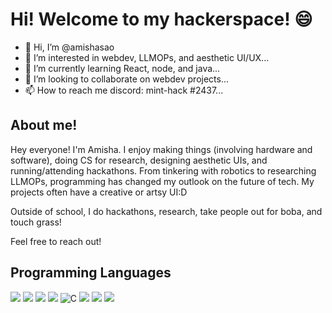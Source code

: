 # Hi! Welcome to my hackerspace! 😄

- 👋 Hi, I’m @amishasao
- 👀 I’m interested in webdev, LLMOPs, and aesthetic UI/UX...
- 🌱 I’m currently learning React, node, and java...
- 💞️ I’m looking to collaborate on webdev projects...
- 📫 How to reach me discord: mint-hack #2437...

## About me!
Hey everyone! I'm Amisha. I enjoy making things (involving hardware and software), doing CS for research, designing aesthetic UIs, and running/attending hackathons. From tinkering with robotics to researching LLMOPs, programming has changed my outlook on the future of tech. My projects often have a creative or artsy UI:D

Outside of school, I do hackathons, research, take people out for boba, and touch grass!

Feel free to reach out!

## Programming Languages
![](https://img.shields.io/badge/Java-ED8B00?style=for-the-badge&logo=openjdk&logoColor=white)
![](https://img.shields.io/badge/Python-14354C?style=for-the-badge&logo=python&logoColor=white)
![](https://img.shields.io/badge/TypeScript-007ACC?style=for-the-badge&logo=typescript&logoColor=white)
![](https://img.shields.io/badge/JavaScript-323330?style=for-the-badge&logo=javascript&logoColor=F7DF1E)
![C](https://img.shields.io/badge/c-%2300599C.svg?style=for-the-badge&logo=c&logoColor=white)
![](https://img.shields.io/badge/C%23-239120?style=for-the-badge&logo=c-sharp&logoColor=white)
![](https://img.shields.io/badge/HTML5-E34F26?style=for-the-badge&logo=html5&logoColor=white)
![](https://img.shields.io/badge/CSS3-1572B6?style=for-the-badge&logo=css3&logoColor=white)

<!---
amishasao/amishasao is a ✨ special ✨ repository because its `README.md` (this file) appears on your GitHub profile.
You can click the Preview link to take a look at your changes.
--->
